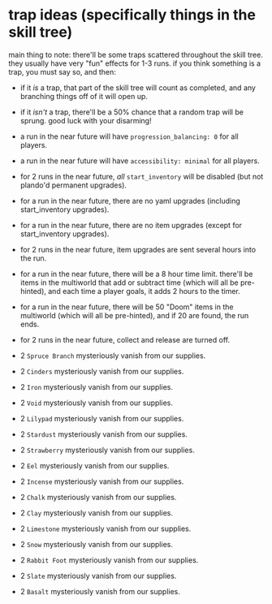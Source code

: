 # trap ideas (specifically things in the skill tree)

main thing to note: 
there'll be some traps scattered throughout the skill tree. they usually have very "fun" effects for 1-3 runs.
if you think something is a trap, you must say so, and then:
- if it *is* a trap, that part of the skill tree will count as completed, and any branching things off of it will open up.
- if it *isn't* a trap, there'll be a 50% chance that a random trap will be sprung.
good luck with your disarming!

- a run in the near future will have `progression_balancing: 0` for all players.
- a run in the near future will have `accessibility: minimal` for all players.
- for 2 runs in the near future, *all* `start_inventory` will be disabled (but not plando'd permanent upgrades).
- for a run in the near future, there are no yaml upgrades (including start_inventory upgrades).
- for a run in the near future, there are no item upgrades (except for start_inventory upgrades).
- for 2 runs in the near future, item upgrades are sent several hours into the run.
- for a run in the near future, there will be a 8 hour time limit. there'll be items in the multiworld that add or subtract time (which will all be pre-hinted), and each time a player goals, it adds 2 hours to the timer.
- for a run in the near future, there will be 50 "Doom" items in the multiworld (which will all be pre-hinted), and if 20 are found, the run ends.
- for 2 runs in the near future, collect and release are turned off.
- 2 `Spruce Branch` mysteriously vanish from our supplies.
- 2 `Cinders` mysteriously vanish from our supplies.
- 2 `Iron` mysteriously vanish from our supplies.
- 2 `Void` mysteriously vanish from our supplies.
- 2 `Lilypad` mysteriously vanish from our supplies.
- 2 `Stardust` mysteriously vanish from our supplies.
- 2 `Strawberry` mysteriously vanish from our supplies.
- 2 `Eel` mysteriously vanish from our supplies.
- 2 `Incense` mysteriously vanish from our supplies.
- 2 `Chalk` mysteriously vanish from our supplies.
- 2 `Clay` mysteriously vanish from our supplies.
- 2 `Limestone` mysteriously vanish from our supplies.
- 2 `Snow` mysteriously vanish from our supplies.
- 2 `Rabbit Foot` mysteriously vanish from our supplies.
- 2 `Slate` mysteriously vanish from our supplies.
- 2 `Basalt` mysteriously vanish from our supplies.